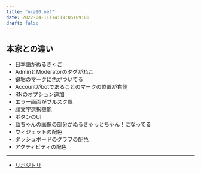 ```yaml
---
title: "nca10.net"
date: 2022-04-11T14:19:05+09:00
draft: false
---
```


## 本家との違い

- 日本語がぬるきゃご
- AdminとModeratorのタグがねこ
- 鍵垢のマークに色がついてる
- Accountがbotであることのマークの位置が右側
- RNのオプション追加
- エラー画面がブルスク風
- 顔文字選択機能
- ボタンのUI
- 藍ちゃんの画像の部分がぬるきゃっとちゃん！になってる
- ウィジェットの配色
- ダッシュボードのグラフの配色
- アクティビティの配色

---

- [リポジトリ](https://github.com/nullnyat/nca10.net)
